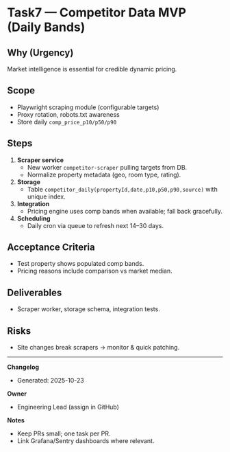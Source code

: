 # Task7 — Competitor Data MVP (Daily Bands)

## Why (Urgency)

Market intelligence is essential for credible dynamic pricing.

## Scope

- Playwright scraping module (configurable targets)
- Proxy rotation, robots.txt awareness
- Store daily `comp_price_p10/p50/p90`

## Steps

1. **Scraper service**
   - New worker `competitor-scraper` pulling targets from DB.
   - Normalize property metadata (geo, room type, rating).
2. **Storage**
   - Table `competitor_daily(propertyId,date,p10,p50,p90,source)` with unique index.
3. **Integration**
   - Pricing engine uses comp bands when available; fall back gracefully.
4. **Scheduling**
   - Daily cron via queue to refresh next 14–30 days.

## Acceptance Criteria

- Test property shows populated comp bands.
- Pricing reasons include comparison vs market median.

## Deliverables

- Scraper worker, storage schema, integration tests.

## Risks

- Site changes break scrapers → monitor & quick patching.

---

**Changelog**

- Generated: 2025-10-23

**Owner**

- Engineering Lead (assign in GitHub)

**Notes**

- Keep PRs small; one task per PR.
- Link Grafana/Sentry dashboards where relevant.

